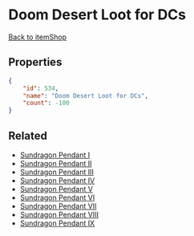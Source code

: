 # Doom Desert Loot for DCs

<no description available>

[Back to itemShop](../item-shops.md)

## Properties

```json
{
    "id": 534,
    "name": "Doom Desert Loot for DCs",
    "count": -100
}
```

## Related

- [Sundragon Pendant I](../items/16822-sundragon-pendant-i.md)
- [Sundragon Pendant II](../items/16823-sundragon-pendant-ii.md)
- [Sundragon Pendant III](../items/16824-sundragon-pendant-iii.md)
- [Sundragon Pendant IV](../items/16825-sundragon-pendant-iv.md)
- [Sundragon Pendant V](../items/16826-sundragon-pendant-v.md)
- [Sundragon Pendant VI](../items/16827-sundragon-pendant-vi.md)
- [Sundragon Pendant VII](../items/16828-sundragon-pendant-vii.md)
- [Sundragon Pendant VIII](../items/16829-sundragon-pendant-viii.md)
- [Sundragon Pendant IX](../items/21990-sundragon-pendant-ix.md)

